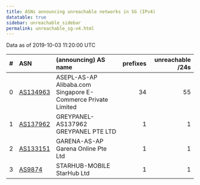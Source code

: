 ```yaml
---
title: ASNs announcing unreachable networks in SG (IPv4)
datatable: true
sidebar: unreachable_sidebar
permalink: unreachable_sg-v4.html
---
```


Data as of 2019-10-03 11:20:00 UTC


<div class="datatable-begin"></div>

|   # | ASN                                      | (announcing) AS name                                         |   prefixes |   unreachable /24s |
|----:|:-----------------------------------------|:-------------------------------------------------------------|-----------:|-------------------:|
|   0 | [AS134963](unreachable_AS134963-v4.html) | ASEPL-AS-AP Alibaba.com Singapore E-Commerce Private Limited |         34 |                 55 |
|   1 | [AS137962](unreachable_AS137962-v4.html) | GREYPANEL-AS137962 GREYPANEL PTE LTD                         |          1 |                  1 |
|   2 | [AS133151](unreachable_AS133151-v4.html) | GARENA-AS-AP Garena Online Pte Ltd                           |          1 |                  1 |
|   3 | [AS9874](unreachable_AS9874-v4.html)     | STARHUB-MOBILE StarHub Ltd                                   |          1 |                  1 |

<div class="datatable-end"></div>